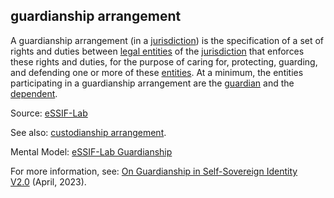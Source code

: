 ## guardianship arrangement

<p class="c8"><span>A guardianship arrangement (in a </span><span class="c2"><a class="c3" href="#h.uw2s3y6sjzjf">jurisdiction</a></span><span>) is the specification of a set of rights and duties between </span><span class="c2"><a class="c3" href="https://www.google.com/url?q=https://essif-lab.github.io/framework/docs/terms/legal-entity&amp;sa=D&amp;source=editors&amp;ust=1706779842690237&amp;usg=AOvVaw2Vm2RMbR67j4_FCHWbusnz">legal entities</a></span><span>&nbsp;of the </span><span class="c2"><a class="c3" href="https://www.google.com/url?q=https://essif-lab.github.io/framework/docs/terms/jurisdiction&amp;sa=D&amp;source=editors&amp;ust=1706779842690478&amp;usg=AOvVaw3TBxsQEQH0Ss7lEitqcLY7">jurisdiction</a></span><span>&nbsp;that enforces these rights and duties, for the purpose of caring for, protecting, guarding, and defending one or more of these </span><span class="c2"><a class="c3" href="https://www.google.com/url?q=https://essif-lab.github.io/framework/docs/terms/legal-entity&amp;sa=D&amp;source=editors&amp;ust=1706779842690679&amp;usg=AOvVaw0pg4I9FP0-WM9peQHIYWVo">entities</a></span><span>. At a minimum, the entities participating in a guardianship arrangement are the </span><span class="c2"><a class="c3" href="#h.y3s9f56kpets">guardian</a></span><span>&nbsp;and the </span><span class="c2"><a class="c3" href="#h.qvhbv3ov9zmy">dependent</a></span><span class="c0">.</span></p><p class="c8"><span>Source: </span><span class="c2"><a class="c3" href="https://www.google.com/url?q=https://essif-lab.github.io/framework/docs/essifLab-glossary%23guardian&amp;sa=D&amp;source=editors&amp;ust=1706779842691055&amp;usg=AOvVaw1OXV0W5DzKG0R7ChTzti5X">eSSIF-Lab</a></span></p><p class="c8"><span>See also: </span><span class="c2"><a class="c3" href="#h.4hh9dvbp6177">custodianship arrangement</a></span><span class="c0">.</span></p><p class="c8"><span>Mental Model: </span><span class="c2"><a class="c3" href="https://www.google.com/url?q=https://essif-lab.github.io/framework/docs/terms/pattern-guardianship&amp;sa=D&amp;source=editors&amp;ust=1706779842691447&amp;usg=AOvVaw0dNSkBvipzbIPsdwr2V4Q9">eSSIF-Lab Guardianship</a></span></p><p class="c8"><span>For more information, see: </span><span class="c2"><a class="c3" href="https://www.google.com/url?q=https://sovrin.org/wp-content/uploads/Guardianship-Whitepaper-V2.0.pdf&amp;sa=D&amp;source=editors&amp;ust=1706779842691781&amp;usg=AOvVaw19mWev8qwl2v8NxWTXrhik">On Guardianship in Self-Sovereign Identity V2.0</a></span><span class="c0">&nbsp;(April, 2023).</span></p>

